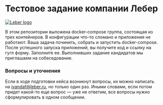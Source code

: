 # Тестовое задание компании Лебер
[![Leber logo](https://lebergroup.ru/logo/images/Leber_logo_main_200px.jpg)](https://leber.ru)

В этом репозитории выложена docker-compose группа, состоящая из трех контейнеров.
В конфигурации что-то сломано и приложения не работают. Ваша задача починить, собрать и запустить docker-compose. 
После успешного запуска приложений, вы получите код и ссылку на гугл форму. Заполните ее. 
Выполнивших задание кандидатов мы приглашаем на собеседование.

### Вопросы и уточнения
Если в ходе подготовки кейса возникнут вопросы, их можно написать на <ivandaf@leber.ru>, но только один раз.
Иными словами, если потом придет какой-то еще вопрос — уже не ответим, все вопросы нужно сформулировать в одном сообщении.